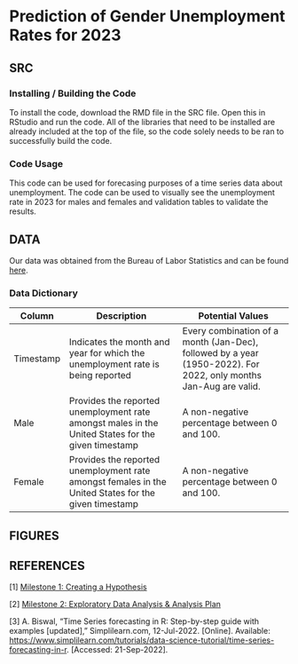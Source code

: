 # Prediction of Gender Unemployment Rates for 2023

## SRC
### Installing / Building the Code
To install the code, download the RMD file in the SRC file. Open this in RStudio and run the code. All of the libraries that need to be installed are already included at the top of the file, so the code solely needs to be ran to successfully build the code. 
### Code Usage
This code can be used for forecasing purposes of a time series data about unemployment. The code can be used to visually see the unemployment rate in 2023 for males and females and validation tables to validate the results. 
## DATA
Our data was obtained from the Bureau of Labor Statistics and can be found [here](https://github.com/mra4t/LIVEMAS-proj1/blob/main/Data/Unemployment.xlsx).
### Data Dictionary
| Column  | Description | Potential Values |
| ------ |  ----------- | ----------------
| Timestamp  | Indicates the month and year for which the unemployment rate is being reported  | Every combination of a month (Jan-Dec), followed by a year (1950-2022).  For 2022, only months Jan-Aug are valid. |
| Male  | Provides the reported unemployment rate amongst males in the United States for the given timestamp | A non-negative percentage between 0 and 100. |
| Female | Provides the reported unemployment rate amongst females in the United States for the given timestamp | A non-negative percentage between 0 and 100. |

## FIGURES

## REFERENCES
[1] [Milestone 1: Creating a Hypothesis](https://docs.google.com/document/d/1at2bhZCavVOYFlX82WuMa91ym0iVsscmdqEKFPdcN-A/edit?usp=sharing)

[2] [Milestone 2: Exploratory Data Analysis & Analysis Plan](https://docs.google.com/document/d/1wKe0dPM4gLki5tGYAPK8kjtGr--3sGUSg0mg04wiEy0/edit?usp=sharing)

[3] A. Biswal, “Time Series forecasting in R: Step-by-step guide with examples [updated],” Simplilearn.com, 12-Jul-2022. [Online]. Available: https://www.simplilearn.com/tutorials/data-science-tutorial/time-series-forecasting-in-r. [Accessed: 21-Sep-2022]. 
